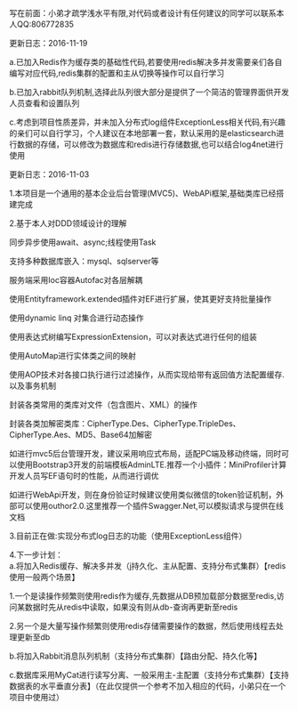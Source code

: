 写在前面：小弟才疏学浅水平有限,对代码或者设计有任何建议的同学可以联系本人QQ:806772835

更新日志：2016-11-19

a.已加入Redis作为缓存类的基础性代码,若要使用redis解决多并发需要亲们各自编写对应代码,redis集群的配置和主从切换等操作可以自行学习

b.已加入rabbit队列机制,选择此队列很大部分是提供了一个简洁的管理界面供开发人员查看和设置队列

c.考虑到项目性质差异，并未加入分布式log组件ExceptionLess相关代码,有兴趣的亲们可以自行学习，个人建议在本地部署一套，默认采用的是elasticsearch进行数据的存储，可以修改为数据库和redis进行存储数据,也可以结合log4net进行使用

更新日志：2016-11-03

1.本项目是一个通用的基本企业后台管理(MVC5)、WebAPi框架,基础类库已经搭建完成

2.基于本人对DDD领域设计的理解

 同步异步使用await、async;线程使用Task
 
 支持多种数据库嵌入：mysql、sqlserver等
 
 服务端采用Ioc容器Autofac对各层解耦
 
 使用Entityframework.extended插件对EF进行扩展，使其更好支持批量操作
 
 使用dynamic linq 对集合进行动态操作
 
 使用表达式树编写ExpressionExtension，可以对表达式进行任何的组装
 
 使用AutoMap进行实体类之间的映射
 
 使用AOP技术对各接口执行进行过滤操作，从而实现给带有返回值方法配置缓存.以及事务机制
 
 封装各类常用的类库对文件（包含图片、XML）的操作
 
 封装各类加解密类库：CipherType.Des、CipherType.TripleDes、CipherType.Aes、MD5、Base64加解密
 
 如进行mvc5后台管理开发，建议采用响应式布局，适配PC端及移动终端，同时可以使用Bootstrap3开发的前端模板AdminLTE.推荐一个小插件：MiniProfiler计算  开发人员写EF语句时的性能，从而进行调优
  
 如进行WebApi开发，则在身份验证时候建议使用类似微信的token验证机制，外部可以使用outhor2.0.这里推荐一个插件Swagger.Net,可以模拟请求与提供在线文档
 
3.目前正在做:实现分布式log日志的功能（使用ExceptionLess组件）

4.下一步计划：  
  a.将加入Redis缓存、解决多并发（j持久化、主从配置、支持分布式集群）【redis使用一般两个场景】
  
  1.一个是读操作频繁则使用redis作为缓存,先数据从DB预加载部分数据至redis,访问某数据时先从redis中读取，如果没有则从db-查询再更新至redis
  
  2.另一个是大量写操作频繁则使用redis存储需要操作的数据，然后使用线程去处理更新至db
  
  b.将加入Rabbit消息队列机制（支持分布式集群）【路由分配、持久化等】
  
  c.数据库采用MyCat进行读写分离、一般采用主-主配置（支持分布式集群）【支持数据表的水平垂直分表】（在此仅提供一个参考不加入相应的代码，小弟只在一个项目中使用过）
  

